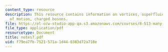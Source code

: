 ```yaml
---
content_type: resource
description: This resource contains information on vortices, superfluid equations
  of motion, charged bosons.
file: https://ol-ocw-studio-app-qa.s3.amazonaws.com/courses/8-513-many-body-theory-for-condensed-matter-systems-fall-2004/f79ea7fb7521571a1d440383d72a718e_notes7.pdf
file_type: application/pdf
resourcetype: Document
title: notes7.pdf
uid: f79ea7fb-7521-571a-1d44-0383d72a718e
---
```

